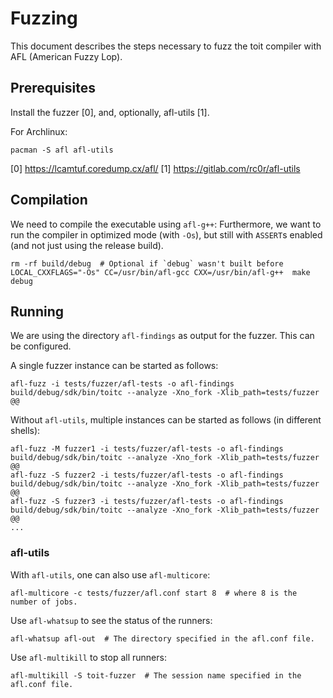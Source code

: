 # Fuzzing

This document describes the steps necessary to fuzz the toit compiler with
AFL (American Fuzzy Lop).

## Prerequisites
Install the fuzzer [0], and, optionally, afl-utils [1].

For Archlinux:
```
pacman -S afl afl-utils
```

[0] https://lcamtuf.coredump.cx/afl/
[1] https://gitlab.com/rc0r/afl-utils

## Compilation
We need to compile the executable using `afl-g++`:
Furthermore, we want to run the compiler in optimized mode (with `-Os`), but
still with `ASSERT`s enabled (and not just using the release build).

```
rm -rf build/debug  # Optional if `debug` wasn't built before
LOCAL_CXXFLAGS="-Os" CC=/usr/bin/afl-gcc CXX=/usr/bin/afl-g++  make debug
```

## Running
We are using the directory `afl-findings` as output for the fuzzer. This can be configured.

A single fuzzer instance can be started as follows:
```
afl-fuzz -i tests/fuzzer/afl-tests -o afl-findings build/debug/sdk/bin/toitc --analyze -Xno_fork -Xlib_path=tests/fuzzer @@
```

Without `afl-utils`, multiple instances can be started as follows (in different shells):
```
afl-fuzz -M fuzzer1 -i tests/fuzzer/afl-tests -o afl-findings build/debug/sdk/bin/toitc --analyze -Xno_fork -Xlib_path=tests/fuzzer @@
afl-fuzz -S fuzzer2 -i tests/fuzzer/afl-tests -o afl-findings build/debug/sdk/bin/toitc --analyze -Xno_fork -Xlib_path=tests/fuzzer @@
afl-fuzz -S fuzzer3 -i tests/fuzzer/afl-tests -o afl-findings build/debug/sdk/bin/toitc --analyze -Xno_fork -Xlib_path=tests/fuzzer @@
...
```

### afl-utils
With `afl-utils`, one can also use `afl-multicore`:
```
afl-multicore -c tests/fuzzer/afl.conf start 8  # where 8 is the number of jobs.
```

Use `afl-whatsup` to see the status of the runners:
```
afl-whatsup afl-out  # The directory specified in the afl.conf file.
```

Use `afl-multikill` to stop all runners:
```
afl-multikill -S toit-fuzzer  # The session name specified in the afl.conf file.
```
